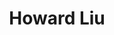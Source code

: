 ---
# Display name
name: Howard Liu
# Username (this should match the folder name)
authors:
- admin

# Short bio (displayed in user profile at end of posts)
bio: My research interests include state repression, protest, dictatorship, armed conflict, and networks.
education:
  courses:
  - course: PhD in Political Science
    institution: Duke University
    year: 2019
  - course: MS in Political Science
    institution: National Taiwan University, Taiwan
    year: 2009
  - course: BA in Diplomacy
    institution: National Chengchi University, Taiwan
    year: 2007
    
# Enter email to display Gravatar (if Gravatar enabled in Config)
email: "howard.hl.liu@gmail.com"

# Interest shown on the main page
interests:
- State Repression
- Protest
- Dictatorship
- Armed Conflicts
- Networks

# Organizations/Affiliations
organizations:
- name: University of South Carolina
  url: "https://sc.edu/"
  
  
# Role/position
role: Assistant Professor <br/> Department of Political Science <br/> [University of South Carolina](https://sc.edu/ 'University of South Carolina')

# Social/Academic Networking
# For available icons, see: https://sourcethemes.com/academic/docs/widgets/#icons
#   For an email link, use "fas" icon pack, "envelope" icon, and a link in the
#   form "mailto:your-email@example.com" or "#contact" for contact widget.
social:
- icon: envelope
  icon_pack: fas
  link: mailto:howard.hl.liu@gmail.com
- icon: twitter
  icon_pack: fab
  link: https://twitter.com/haoliuhoward
- icon: google-scholar
  icon_pack: ai
  link: https://scholar.google.com/citations?user=63cHmyAAAAAJ&hl=en&citsig=AMD79or9Vlegpr0-m-JmGzsddPIcTAZ2BA
- icon: github
  icon_pack: fab
  link: https://github.com/haoliuhoward
- icon: calendar-alt
  icon_pack: far
  link: https://calendly.com/howard-hl-liu/office-hour-meeting-15-minutes
# Link to a PDF of your resume/CV from the About widget.
# To enable, copy your resume/CV to `static/files/cv.pdf` and uncomment the lines below.
- icon: cv
  icon_pack: ai
  link: files/liu_cv.pdf

# Is this the primary user of the site?
superuser: true
title: Howard Liu

# Organizational groups that you belong to (for People widget)
#   Set this to `[]` or comment out if you are not using People widget.  
user_groups:
# - Lab Founder & Co-Director
- Principal Investigator
# - Graduate student
# - Researchers


---